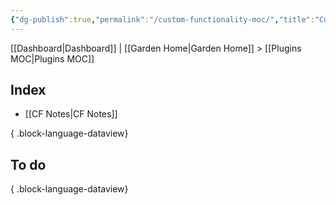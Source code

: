 ```yaml
---
{"dg-publish":true,"permalink":"/custom-functionality-moc/","title":"Custom Functionality","hide":true,"tags":["work"],"noteIcon":"","created":"2024-09-16T18:28:50.558-07:00","updated":"2024-09-19T09:01:06.734-07:00"}
---
```


[[Dashboard\|Dashboard]] | [[Garden Home\|Garden Home]] > [[Plugins MOC\|Plugins MOC]]

## Index

- [[CF Notes\|CF Notes]]

{ .block-language-dataview}

## To do


{ .block-language-dataview}
